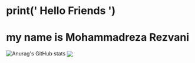 # print(' Hello Friends ')
# my name is Mohammadreza Rezvani
![Anurag's GitHub stats](https://github-readme-stats.vercel.app/api?username=mrrsh2000&show_icons=true&theme=tokyonight)
<a href="https://github.com/Mrrsh2000">
<img align="center" src="https://github-readme-stats.vercel.app/api?username=Mrrsh2000&show_icons=true&count_private=true&include_all_commits=true" /></a>
